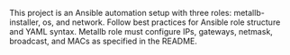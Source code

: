 <!-- Use this file to provide workspace-specific custom instructions to Copilot. For more details, visit https://code.visualstudio.com/docs/copilot/copilot-customization#_use-a-githubcopilotinstructionsmd-file -->

This project is an Ansible automation setup with three roles: metallb-installer, os, and network. Follow best practices for Ansible role structure and YAML syntax. Metallb role must configure IPs, gateways, netmask, broadcast, and MACs as specified in the README.
